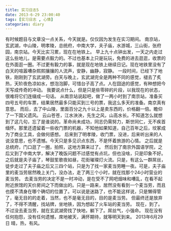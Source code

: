 ```yaml
---
title: 实习日志5
date: 2013-6-29 23:00:40
tags: [实习日志 , 心情]
categories: diary
---
```

有时候题目与文章没一点关系，今天就是。仅仅因为发生在实习期间。<!--more-->
     南京站，玄武湖，中山陵，明孝陵，总统府，中南大学，夫子庙，水游城，三山街，张府园，南京站。今天比实习累，现在在地铁上。
    早上九十点钟出发，一天之内走过这么些地儿，是需要点毅力的。不过也基本上只是玩玩，免费的进去逛逛，收票的在外面逛一圈。不过更有毅力的事，就是现在地铁上继续日记。现在地铁里没有了白天的喧嚣嘈杂熙熙攘攘的人流声，安静，幽静，寂静。
    一段时间，已经下了地铁，刚刚到了玄武湖旁。白天与晚上，玄武湖完全是两种不同的感觉，褪去了炙热，天阶夜色凉如水，想泡泡脚，可惜台子高了点。人在囧途的感觉，有种想把今天写成传奇的冲动。
    我要说点什么，但是只是些零碎的片段，以我现在的状态，很难将它们连缀成一句话。
    从南京站说起吧，做了一两小时到了南京站，准备买四号五号的车票，结果居然最多只能买到三号的票，我这么多天的准备。南京真有意思。
    而后，去了中山陵，里面百分之九十以上是卖东西的，价格翻一倍。瞻仰了一下国父遗风。
    云山苍苍，江水泱泱，先生之风，山高水长。不知道怎么就想到了这几句，忘了是谁说的。革命尚未成功，同志仍需努力，斯世同仁，无不疾首缅怀。那里还遗留着一些收门票的机器，不知他如果知道，自己百年之后，坟冢成为了商业工具，会做何感想。
    后来到了明孝陵，收门票，没进，后来听出来的人说没意思，也不遗憾。今天只是多见识点东西，不是怀着旅游的心情。
    之后就是总统府，门口逛了一圈，拍照，这地方算来过了。
    然后到了南京外国语学院，之后又到了中南大学，解决了晚饭问题不过感觉有点坑，但也没啥，只是印象不好。
    之后就是夫子庙了，琴鼓笙歌夜如昼，花街璀璨灯火流。只是，有这么一群屌丝，徒步走过了夫子庙之后又三四个站，只是为了找一家麦当劳睡一夜。可是，夫子庙里的麦当劳居然晚上关门，没办法，走了两三个小时，就在找那个24小时营业的麦当劳。
    去麦当劳的决定不是一时冲动，是在受不了网吧烟味和嘈乱，在看不起附近旅馆的天价房间之下而做出的。只是一路来，居然没有看到一个麦当劳，而且也摸不清身在哪个确切的位置了。可以说是迷路了，也不能这样说，只是懒得管了，毫无目的的走着，当然，也不是毫无目的，目的是麦当劳。
    但最终还是放弃了，不得不清醒，找站牌，坐地铁，因为想起了火车站的麦当劳。
    现在，到了。不过没去麦当劳，就在玄武湖旁找了快地，躺下了。屌丝气，小强命。
    现在没有任何抱怨，没有任何遗憾，席地被天，满怀期待，就等明天到来。
    2013年6月29日
    晴，热，有风。